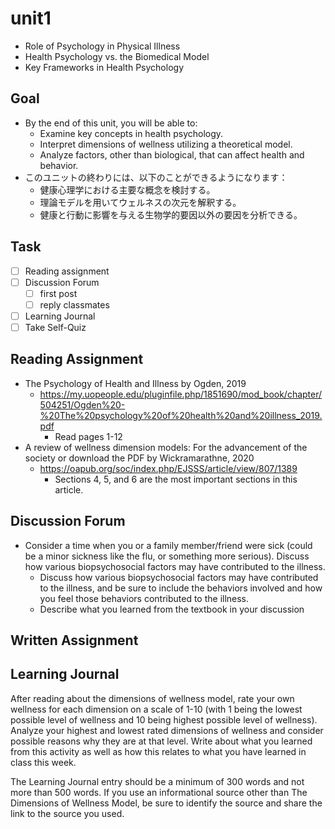 # unit1

- Role of Psychology in Physical Illness
- Health Psychology vs. the Biomedical Model
- Key Frameworks in Health Psychology

## Goal

- By the end of this unit, you will be able to:
  - Examine key concepts in health psychology.
  - Interpret dimensions of wellness utilizing a theoretical model.
  - Analyze factors, other than biological, that can affect health and behavior.
- このユニットの終わりには、以下のことができるようになります：
  - 健康心理学における主要な概念を検討する。
  - 理論モデルを用いてウェルネスの次元を解釈する。
  - 健康と行動に影響を与える生物学的要因以外の要因を分析できる。

## Task

- [ ] Reading assignment
- [ ] Discussion Forum
  - [ ] first post
  - [ ] reply classmates
- [ ] Learning Journal
- [ ] Take Self-Quiz

## Reading Assignment

- The Psychology of Health and Illness by Ogden, 2019
  - <https://my.uopeople.edu/pluginfile.php/1851690/mod_book/chapter/504251/Ogden%20-%20The%20psychology%20of%20health%20and%20illness_2019.pdf>
    - Read pages 1-12
- A review of wellness dimension models: For the advancement of the society or  download the PDF by Wickramarathne, 2020
  - <https://oapub.org/soc/index.php/EJSSS/article/view/807/1389>
    - Sections 4, 5, and 6 are the most important sections in this article.

## Discussion Forum

- Consider a time when you or a family member/friend were sick (could be a minor sickness like the flu, or something more serious). Discuss how various biopsychosocial factors may have contributed to the illness.
  - Discuss how various biopsychosocial factors may have contributed to the illness, and be sure to include the behaviors involved and how you feel those behaviors contributed to the illness.
  - Describe what you learned from the textbook in your discussion

## Written Assignment

## Learning Journal

After reading about the dimensions of wellness model, rate your own wellness for each dimension on a scale of 1-10 (with 1 being the lowest possible level of wellness and 10 being highest possible level of wellness). Analyze your highest and lowest rated dimensions of wellness and consider possible reasons why they are at that level. Write about what you learned from this activity as well as how this relates to what you have learned in class this week.

The Learning Journal entry should be a minimum of 300 words and not more than 500 words. If you use an informational source other than The Dimensions of Wellness Model, be sure to identify the source and share the link to the source you used.
